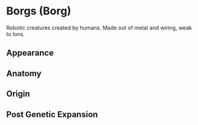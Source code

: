 # Borgs (Borg)

Robotic creatures created by humans. Made out of metal and wiring, weak to Ions.

## Appearance

## Anatomy

## Origin

## Post Genetic Expansion
